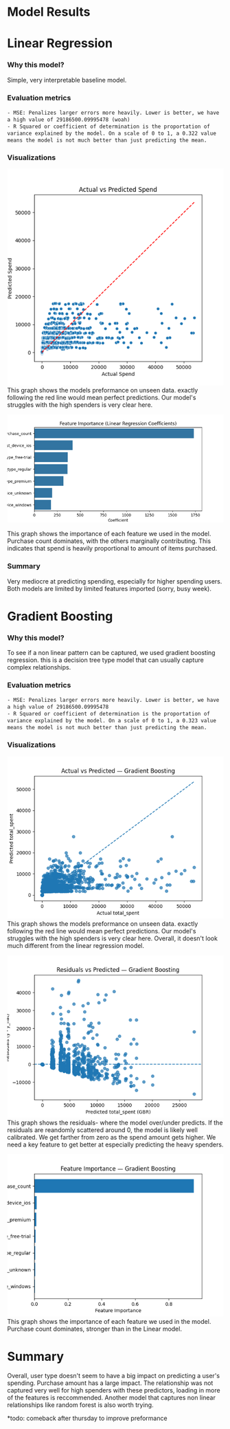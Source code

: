 # Model Results

# Linear Regression
### Why this model?
Simple, very interpretable baseline model. 

### Evaluation metrics
    - MSE: Penalizes larger errors more heavily. Lower is better, we have a high value of 29186500.09995478 (woah)
    - R Squared or coefficient of determination is the proportation of variance explained by the model. On a scale of 0 to 1, a 0.322 value means the model is not much better than just predicting the mean. 


### Visualizations

![Actual v Predicted](charts\ml_actual_vs_predicted.png)
This graph shows the models preformance on unseen data. exactly following the red line would mean perfect predictions. Our model's struggles with the high spenders
is very clear here. 



![Feature Importance](charts\ml_feature_importance.png)

This graph shows the importance of each feature we used in the model. Purchase count dominates, with the others marginally contributing. 
This indicates that spend is heavily proportional to amount of items purchased.


### Summary
Very mediocre at predicting spending, especially for higher spending users. Both models are limited by limited features imported (sorry, busy week).

# Gradient Boosting
### Why this model?
To see if a non linear pattern can be captured, we used gradient boosting regression. this is a decision tree type model that can usually capture complex relationships.


### Evaluation metrics
    - MSE: Penalizes larger errors more heavily. Lower is better, we have a high value of 29186500.09995478
    - R Squared or coefficient of determination is the proportation of variance explained by the model. On a scale of 0 to 1, a 0.323 value means the model is not much better than just predicting the mean. 




### Visualizations

![Actual v Predicted](charts\ml_gbr_actual_predicted.png)
This graph shows the models preformance on unseen data. exactly following the red line would mean perfect predictions. Our model's struggles with the high spenders
is very clear here. Overall, it doesn't look much different from the linear regression model. 



![Residuals](charts\ml_gbr_residual_predicted.png)
This graph shows the residuals- where the model over/under predicts. If the residuals are reandomly scattered around 0, the model is likely well calibrated. 
We get farther from zero as the spend amount gets higher. We need a key feature to get better at especially predicting the heavy spenders. 



![Feature Importance](charts\ml_gbr_feature_importance.png)
This graph shows the importance of each feature we used in the model. Purchase count dominates, stronger than in the Linear model.




# Summary
Overall, user type doesn't seem to have a big impact on predicting a user's spending. Purchase amount has a large impact. The relationship was not captured very well for high spenders with these predictors, loading in more of the features is reccommended. Another model that captures non linear relationships like random forest is also worth trying. 


*todo: comeback after thursday to improve preformance 

